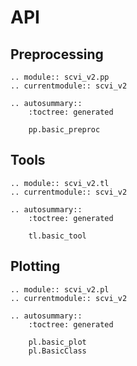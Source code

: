 # API

## Preprocessing

```{eval-rst}
.. module:: scvi_v2.pp
.. currentmodule:: scvi_v2

.. autosummary::
    :toctree: generated

    pp.basic_preproc
```

## Tools

```{eval-rst}
.. module:: scvi_v2.tl
.. currentmodule:: scvi_v2

.. autosummary::
    :toctree: generated

    tl.basic_tool
```

## Plotting

```{eval-rst}
.. module:: scvi_v2.pl
.. currentmodule:: scvi_v2

.. autosummary::
    :toctree: generated

    pl.basic_plot
    pl.BasicClass
```
